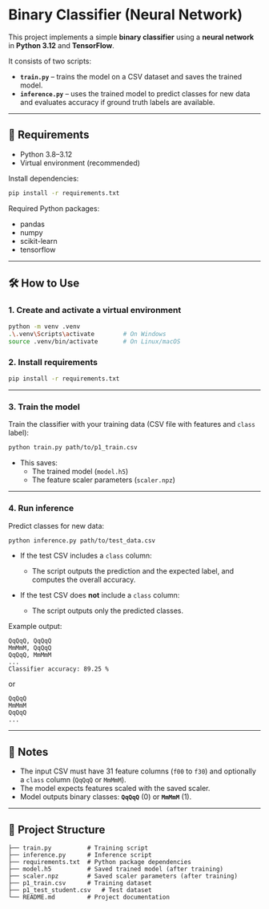 # Binary Classifier (Neural Network)

This project implements a simple **binary classifier** using a **neural network** in **Python 3.12** and **TensorFlow**.

It consists of two scripts:

- **`train.py`** – trains the model on a CSV dataset and saves the trained model.
- **`inference.py`** – uses the trained model to predict classes for new data and evaluates accuracy if ground truth labels are available.

---

## 🧩 Requirements

- Python 3.8–3.12
- Virtual environment (recommended)

Install dependencies:
```bash
pip install -r requirements.txt
```

Required Python packages:
- pandas
- numpy
- scikit-learn
- tensorflow

---

## 🛠️ How to Use

### 1. Create and activate a virtual environment
```bash
python -m venv .venv
.\.venv\Scripts\activate        # On Windows
source .venv/bin/activate       # On Linux/macOS
```

### 2. Install requirements
```bash
pip install -r requirements.txt
```

---

### 3. Train the model

Train the classifier with your training data (CSV file with features and `class` label):

```bash
python train.py path/to/p1_train.csv
```

- This saves:
  - The trained model (`model.h5`)
  - The feature scaler parameters (`scaler.npz`)

---

### 4. Run inference

Predict classes for new data:

```bash
python inference.py path/to/test_data.csv
```

- If the test CSV includes a `class` column:
  - The script outputs the prediction and the expected label, and computes the overall accuracy.
  
- If the test CSV does **not** include a `class` column:
  - The script outputs only the predicted classes.

Example output:
```
QqQqQ, QqQqQ
MmMmM, QqQqQ
QqQqQ, MmMmM
...
Classifier accuracy: 89.25 %
```
or
```
QqQqQ
MmMmM
QqQqQ
...
```

---

## 📄 Notes

- The input CSV must have 31 feature columns (`f00` to `f30`) and optionally a `class` column (`QqQqQ` or `MmMmM`).
- The model expects features scaled with the saved scaler.
- Model outputs binary classes: **`QqQqQ`** (0) or **`MmMmM`** (1).

---

## 📌 Project Structure

```
├── train.py          # Training script
├── inference.py      # Inference script
├── requirements.txt  # Python package dependencies
├── model.h5          # Saved trained model (after training)
├── scaler.npz        # Saved scaler parameters (after training)
├── p1_train.csv      # Training dataset
├── p1_test_student.csv   # Test dataset
└── README.md         # Project documentation
```